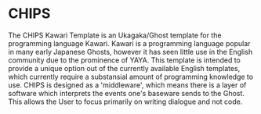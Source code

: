 # CHIPS
The CHIPS Kawari Template is an Ukagaka/Ghost template for the programming language Kawari.
Kawari is a programming language popular in many early Japanese Ghosts, however it has seen little use in the English community due to the prominence of YAYA.
This template is intended to provide a unique option out of the currently available English templates, which currently require a substansial amount of programming knowledge to use.
CHIPS is designed as a 'middleware', which means there is a layer of software which interprets the events one's baseware sends to the Ghost. This allows the User to focus primarily on writing dialogue and not code.
